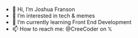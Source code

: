 - 👋 Hi, I’m Joshua Franson
- 👀 I’m interested in tech & memes
- 🌱 I’m currently learning Front End Development
- 📫 How to reach me: @CreeCoder on 𝕏

<!---
CreeCoder/CreeCoder is a ✨ special ✨ repository because its `README.md` (this file) appears on your GitHub profile.
You can click the Preview link to take a look at your changes.
--->
